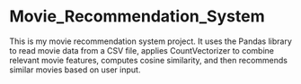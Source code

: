 # Movie_Recommendation_System
This is my movie recommendation system project.
It uses the Pandas library to read movie data from a CSV file, applies CountVectorizer to combine relevant movie features, computes cosine similarity, and then recommends similar movies based on user input.
